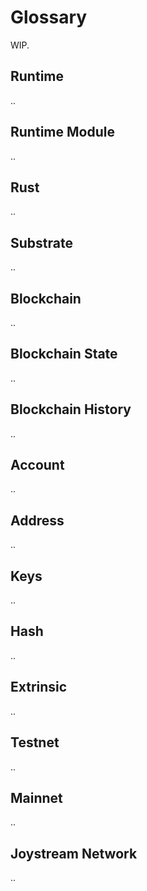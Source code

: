 # Glossary

WIP.

## Runtime

..

## Runtime Module

..

## Rust

..

## Substrate

..

## Blockchain

..

## Blockchain State

..

## Blockchain History

..

## Account

..

## Address

..

## Keys

..

## Hash

..

## Extrinsic

..

## Testnet

..

## Mainnet

..

## Joystream Network

..

